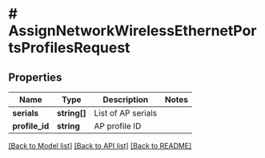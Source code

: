 # # AssignNetworkWirelessEthernetPortsProfilesRequest

## Properties

Name | Type | Description | Notes
------------ | ------------- | ------------- | -------------
**serials** | **string[]** | List of AP serials |
**profile_id** | **string** | AP profile ID |

[[Back to Model list]](../../README.md#models) [[Back to API list]](../../README.md#endpoints) [[Back to README]](../../README.md)

